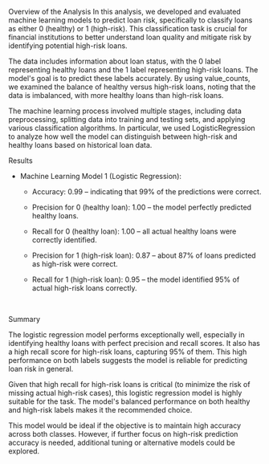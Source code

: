 Overview of the Analysis
In this analysis, we developed and evaluated machine learning models to predict loan risk, specifically to classify loans as either 0 (healthy) or 1 (high-risk). This classification task is crucial for financial institutions to better understand loan quality and mitigate risk by identifying potential high-risk loans.

The data includes information about loan status, with the 0 label representing healthy loans and the 1 label representing high-risk loans. The model's goal is to predict these labels accurately. By using value_counts, we examined the balance of healthy versus high-risk loans, noting that the data is imbalanced, with more healthy loans than high-risk loans.

The machine learning process involved multiple stages, including data preprocessing, splitting data into training and testing sets, and applying various classification algorithms. In particular, we used LogisticRegression to analyze how well the model can distinguish between high-risk and healthy loans based on historical loan data.

Results

 * Machine Learning Model 1 (Logistic Regression):

   * Accuracy: 0.99 – indicating that 99% of the predictions were correct.
 
   * Precision for 0 (healthy loan): 1.00 – the model perfectly predicted 
   healthy loans.</br>
 
   * Recall for 0 (healthy loan): 1.00 – all actual healthy loans were correctly identified.</br>
   
   * Precision for 1 (high-risk loan): 0.87 – about 87% of loans predicted as high-risk were correct.</br>
   
   * Recall for 1 (high-risk loan): 0.95 – the model identified 95% of actual high-risk loans correctly.</br>
   </br>
Summary

The logistic regression model performs exceptionally well, especially in identifying healthy loans with perfect precision and recall scores. It also has a high recall score for high-risk loans, capturing 95% of them. This high performance on both labels suggests the model is reliable for predicting loan risk in general.

Given that high recall for high-risk loans is critical (to minimize the risk of missing actual high-risk cases), this logistic regression model is highly suitable for the task. The model's balanced performance on both healthy and high-risk labels makes it the recommended choice.

This model would be ideal if the objective is to maintain high accuracy across both classes. However, if further focus on high-risk prediction accuracy is needed, additional tuning or alternative models could be explored.
